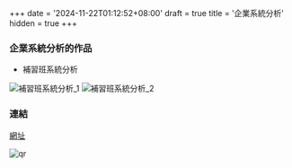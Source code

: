 +++
date = '2024-11-22T01:12:52+08:00'
draft = true
title = '企業系統分析'
hidden = true
+++
### 企業系統分析的作品
- 補習班系統分析

![補習班系統分析_1](/images/bsa/ichi.png)
![補習班系統分析_2](/images/bsa/nana.png)

### 連結
[網址](https://drive.google.com/file/d/1o3NXFRZxQYYjS7AD2C3s2DWMXCP3_f2D/view?usp=drivesdk)

![qr](/images/bsa/qr.png)